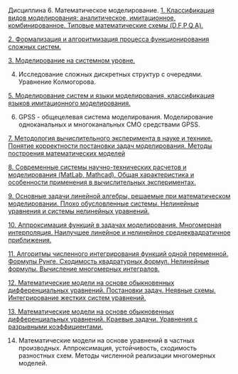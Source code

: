 Дисциплина 6. Математическое моделирование.
[1. Классификация видов моделирования: аналитическое, имитационное, комбинированное. Типовые математические схемы (D,F,P,Q,A).](math-model/1.md)

[2. Формализация и алгоритмизация процесса функционирования сложных систем.](math-model/2.md)

[3. Моделирование на системном уровне.](math-model/3.md)

4. Исследование сложных дискретных структур с очередями. Уравнение Колмогорова.

[5. Моделирование систем и языки моделирования, классификация языков имитационного моделирования.](math-model/5.md)

6. GPSS - общецелевая система моделирования. Моделирование одноканальных и многоканальных CMО средствами GPSS.

[7. Методология вычислительного эксперимента в науке и технике. Понятие корректности постановки задач моделирования. Методы построения математических моделей](math-model/7.md)

[8. Современные системы научно-технических расчетов и моделирования (MatLab, Mathcad). Общая характеристика и особенности применения в вычислительных экспериментах.](math-model/8.md)

[9. Основные задачи линейной алгебры, решаемые при математическом моделировании. Плохо обусловленные системы. Нелинейные уравнения и системы нелинейных уравнений.](math-model/9.md)

[10. Аппроксимация функций в задачах моделирования. Многомерная интерполяция. Наилучшее линейное и нелинейное среднеквадратичное приближения.](math-model/10.md)

[11. Алгоритмы численного интегрирования функций одной переменной. Формулы Рунге. Сходимость квадратурных формул. Нелинейные формулы. Вычисление многомерных интегралов.](math-model/11.md)

[12. Математические модели на основе обыкновенных дифференциальных уравнений. Постановки задач. Неявные схемы. Интегрирование жестких систем уравнений.](math-model/12.md)

[13. Математические модели на основе обыкновенных дифференциальных уравнений. Краевые задачи. Уравнения с разрывными коэффициентами.](math-model/13.md)

14. Математические модели на основе уравнений в частных производных. Аппроксимация, устойчивость, сходимость разностных схем. Методы численной реализации многомерных моделей.
